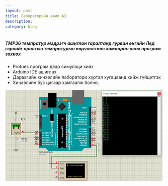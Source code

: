 ```yaml
---
layout: post
title: Лабораторийн ажил №3
description: 
category: blog
---
```


##### *TMP36 темпратур мэдрэгч ашиглан гаралтанд гурван өнгийн Лед гэрлийг оролтын темпратурын өөрчлөлтөөс хамааран асах програм зохиох*
<ul>
    <li>Protues програм дээр симулаци хийх</li>
    <li>Arduino IDE ашиглах</li>
    <li>Дараагийн хичээлийн лаборатори хүртэл хугацаанд хийж гүйцэтгэх</li>
    <li>Хичээлийн бус цагаар хамгаалж болно.</li>
</ul>

![traffic-light-control](/images/lab1/temp.jpg)
